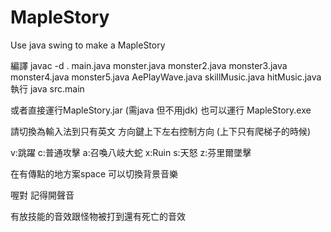 # MapleStory
Use java swing to make a MapleStory

編譯 javac -d . main.java monster.java monster2.java monster3.java monster4.java monster5.java AePlayWave.java skillMusic.java hitMusic.java
執行 java src.main

或者直接運行MapleStory.jar (需java 但不用jdk) 
也可以運行  MapleStory.exe

請切換為輸入法到只有英文
方向鍵上下左右控制方向 (上下只有爬梯子的時候)

v:跳躍
c:普通攻擊
a:召喚八岐大蛇
x:Ruin
s:天怒
z:芬里爾墜擊

在有傳點的地方案space 可以切換背景音樂

喔對 記得開聲音

有放技能的音效跟怪物被打到還有死亡的音效